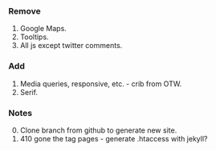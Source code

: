 ### Remove

1. Google Maps.
2. Tooltips.
3. All js except twitter comments.

### Add

1. Media queries, responsive, etc. - crib from OTW.
2. Serif.

### Notes

0. Clone branch from github to generate new site.
1. 410 gone the tag pages - generate .htaccess with jekyll?

